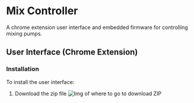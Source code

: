 # Mix Controller
A chrome extension user interface and embedded firmware for controlling mixing pumps.

## User Interface (Chrome Extension)
### Installation
To install the user interface:
1. Download the zip file
![Img of where to go to download ZIP][JPG_downloadZIP]








[JPG_downloadZIP]:https://github.com/bveenema/MixController/blob/development/ReadmeAssets/DownloadZip.jpg "How to download ZIP"
